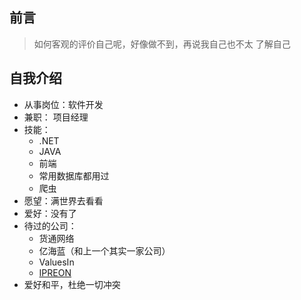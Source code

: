 ## 前言

> 如何客观的评价自己呢，好像做不到，再说我自己也不太 了解自己

## 自我介绍

* 从事岗位：软件开发
* 兼职： 项目经理
* 技能：
    * .NET
    * JAVA
    * 前端
    * 常用数据库都用过
    * 爬虫
* 愿望：满世界去看看
* 爱好：没有了
* 待过的公司：
    * 货通网络
    * 亿海蓝（和上一个其实一家公司）
    * ValuesIn
    * [IPREON](https://www.ipreon.com/)
* 爱好和平，杜绝一切冲突

